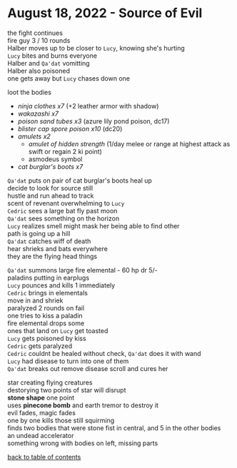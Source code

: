 # August 18, 2022 - Source of Evil

the fight continues  
fire guy 3 / 10 rounds  
Halber moves up to be closer to `Lucy`, knowing she's hurting  
`Lucy` bites and burns everyone  
Halber and `Qa'dat` vomitting  
Halber also poisoned  
one gets away but `Lucy` chases down one  

loot the bodies  
- _ninja clothes x7_ (+2 leather armor with shadow)  
- _wakazashi x7_  
- _poison sand tubes x3_ (azure lily pond poison, dc17)  
- _blister cap spore poison x10_ (dc20)  
- _amulets x2_  
    - _amulet of hidden strength_ (1/day melee or range at highest attack as swift or regain 2 ki point)  
    - asmodeus symbol  
- _cat burglar's boots x7_  

`Qa'dat` puts on pair of cat burglar's boots
heal up  
decide to look for source still  
hustle and run ahead to track  
scent of revenant overwhelming to `Lucy`  
`Cedric` sees a large bat fly past moon  
`Qa'dat` sees something on the horizon  
`Lucy` realizes smell might mask her being able to find other   
path is going up a hill  
`Qa'dat` catches wiff of death  
hear shrieks and bats everywhere  
they are the flying head things  

`Qa'dat` summons large fire elemental - 60 hp dr 5/-  
paladins putting in earplugs  
`Lucy` pounces and kills 1 immediately  
`Cedric` brings in elementals  
move in and shriek  
paralyzed 2 rounds on fail  
one tries to kiss a paladin  
fire elemental drops some  
ones that land on `Lucy` get toasted  
`Lucy` gets poisoned by kiss  
`Cedric` gets paralyzed  
`Cedric` couldnt be healed without check, `Qa'dat` does it with wand  
`Lucy` had disease to turn into one of them  
`Qa'dat` breaks out remove disease scroll and cures her  

star creating flying creatures  
destorying two points of star will disrupt  
**stone shape** one point  
uses **pinecone bomb** and earth tremor to destroy it  
evil fades, magic fades  
one by one kills those still squirming  
finds two bodies that were stone fist in central, and 5 in the other bodies  
an undead accelerator  
something wrong with bodies on left, missing parts  

[back to table of contents](/sessions/README.md)
